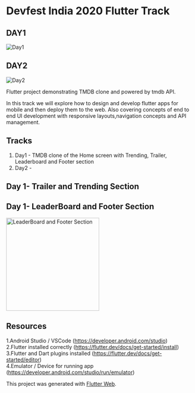 # Devfest India 2020 Flutter Track

## DAY1

![Day1](https://github.com/DevFest-India/devfest-india-flutter-track/blob/master/tmdb_web/images/day1.jpg)

## DAY2

![Day2](https://github.com/DevFest-India/devfest-india-flutter-track/blob/master/tmdb_web/images/day2.jpg)

Flutter project demonstrating TMDB clone and powered by tmdb API. 

In this track we will explore how to design and develop flutter apps for mobile and then deploy them to the web. Also covering 
concepts of end to end UI development with responsive layouts,navigation concepts and API management.


## Tracks

1. Day1 - TMDB clone of the Home screen with Trending, Trailer, Leaderboard and Footer section
2. Day2 - 




## Day 1- Trailer and Trending Section


## Day 1- LeaderBoard and Footer Section

<img src="https://github.com/DevFest-India/devfest-india-flutter-track/blob/master/tmdb_web/images/leaderboard.gif" alt="LeaderBoard and Footer Section" width="250"/>

## Resources

1.Android Studio / VSCode (https://developer.android.com/studio) <br/>
2.Flutter installed correctly (https://flutter.dev/docs/get-started/install) <br/>
3.Flutter and Dart plugins installed (https://flutter.dev/docs/get-started/editor) <br/>
4.Emulator / Device for running app (https://developer.android.com/studio/run/emulator) <br/>


This project was generated with [Flutter Web](https://github.com/flutter/flutter_web).
